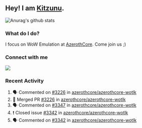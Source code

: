 ## Hey! I am [Kitzunu](https://Github.com/Kitzunu).

![Anurag's github stats](https://github-readme-stats.kitzunu.vercel.app/api?username=Kitzunu&show_icons=true)

### What do I do?

I focus on WoW Emulation at [AzerothCore](https://Github.com/AzerothCore). Come join us ;)

### Connect with me
[![](https://img.shields.io/badge/AzerothCore%20Discord-Connect%20with%20me!-green)](https://discord.com/invite/gkt4y2x)

### Recent Activity

<!--START_SECTION:activity-->
1. 🗣 Commented on [#3226](https://github.com//azerothcore/azerothcore-wotlk/issues/3226) in [azerothcore/azerothcore-wotlk](https://github.com//azerothcore/azerothcore-wotlk)
2. 🎉 Merged PR [#3226](https://github.com//azerothcore/azerothcore-wotlk/pull/3226) in [azerothcore/azerothcore-wotlk](https://github.com//azerothcore/azerothcore-wotlk)
3. 🗣 Commented on [#3347](https://github.com//azerothcore/azerothcore-wotlk/issues/3347) in [azerothcore/azerothcore-wotlk](https://github.com//azerothcore/azerothcore-wotlk)
4. ❗️ Closed issue [#3342](https://github.com//azerothcore/azerothcore-wotlk/issues/3342) in [azerothcore/azerothcore-wotlk](https://github.com//azerothcore/azerothcore-wotlk)
5. 🗣 Commented on [#3342](https://github.com//azerothcore/azerothcore-wotlk/issues/3342) in [azerothcore/azerothcore-wotlk](https://github.com//azerothcore/azerothcore-wotlk)
<!--END_SECTION:activity-->
